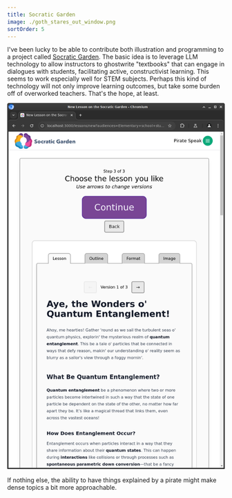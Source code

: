 ```yaml
---
title: Socratic Garden
image: ./goth_stares_out_window.png
sortOrder: 5
---
```


I've been lucky to be able to contribute both illustration and programming to a project called [Socratic Garden](https://socratic.garden). The basic idea is to leverage LLM technology to allow instructors to ghostwrite "textbooks" that can engage in dialogues with students, facilitating active, constructivist learning. This seems to work especially well for STEM subjects. Perhaps this kind of technology will not only improve learning outcomes, but take some burden off of overworked teachers. That's the hope, at least.

![](./sgpirate.png)

If nothing else, the ability to have things explained by a pirate might make dense topics a bit more approachable.
